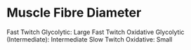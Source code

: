 # Muscle Fibre Diameter

Fast Twitch Glycolytic: Large
Fast Twitch Oxidative Glycolytic (Intermediate): Intermediate
Slow Twitch Oxidative: Small